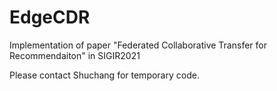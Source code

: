 # EdgeCDR

Implementation of paper "Federated Collaborative Transfer for Recommendaiton" in SIGIR2021

Please contact Shuchang for temporary code.
